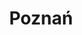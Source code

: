 ---
description: Poznań, a city full of energy and history, with its iconic market square and cathedral on Ostrów Tumski, is the perfect place to capture through solarigraphy – the art that records the passage of time through the Sun’s traces. This technique allows for capturing both the vibrant city center and the quieter, charming corners of the city, where time flows at its own pace. Poznań is a city that blends tradition with modernity, and the changing times of day and seasons create a wonderful palette of colors in photography.
featured_image: pz_zamek.jpg
keywords: [Poznań, 2024, 2023]
title: Poznań
featured: true
weight: 1
menus: "main"
---
